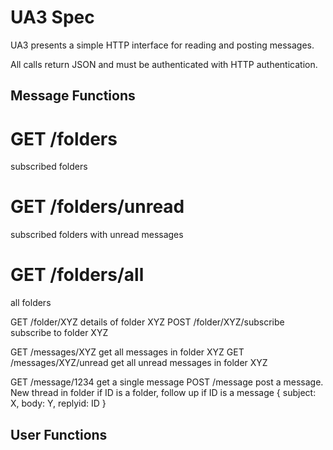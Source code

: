 UA3 Spec
========

UA3 presents a simple HTTP interface for reading and posting messages.

All calls return JSON and must be authenticated with HTTP authentication.

Message Functions
-----------------

# GET /folders
subscribed folders

# GET /folders/unread
subscribed folders with unread messages

# GET /folders/all
all folders

GET /folder/XYZ             details of folder XYZ  POST /folder/XYZ/subscribe  subscribe to folder XYZ

GET /messages/XYZ           get all messages in folder XYZ  GET /messages/XYZ/unread    get all unread messages in folder XYZ

GET /message/1234           get a single message  POST /message               post a message. New thread in folder if ID is a folder, follow up if ID is a message
{ subject: X, body: Y, replyid: ID }

User Functions
--------------
